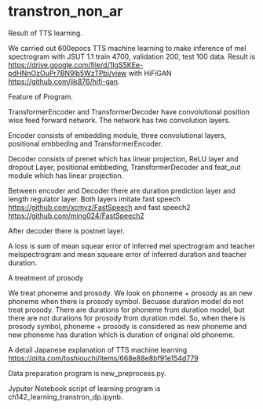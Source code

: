 # transtron_non_ar

Result of TTS learning.

We carried out 600epocs TTS machine learning to make inference of mel spectrogram with JSUT 1.1 train 4700, validation 200, test 100 data. Result is https://drive.google.com/file/d/1IgS5KEe-pdHNnOzOuPr7BN9lb5WzTPbi/view with HiFiGAN https://github.com/jik876/hifi-gan.

Feature of Program.

TransformerEncoder and TransformerDecoder have convolutional position wise feed forward network. The network has two convolution layers.

Encoder consists of embedding module, three convolutional layers, positional embbeding and TransformerEncoder.

Decoder consists of prenet which has linear projection, ReLU layer and dropout Layer, positional embbeding, TransformerDecoder and feat_out module which has linear projection.

Between encoder and Decoder there are duration prediction layer and length regulator layer. Both layers imitate fast speech https://github.com/xcmyz/FastSpeech and fast speech2 https://github.com/ming024/FastSpeech2

After decoder there is postnet layer.

A loss is sum of mean squear error of inferred mel spectrogram and teacher melspectrogram and mean squeare error of inferred duration and teacher duration.

A treatment of prosody

We treat phoneme and prosody. We look on phoneme + prosody as an new phoneme  when there is prosody symbol. Becuase duration model do not treat prosody. There are durations for phoneme from duration model, but there are not durations for prosody from duration mdel. So, when there is prosody symbol, phoneme + prosody is considered as new phoneme and new phoneme has duration which is duration of original old phoneme.

A detail Japanese explanation of TTS machine learning  https://qiita.com/toshiouchi/items/668e88e8bf91e154d779

Data preparation program is new_preprocess.py.

Jyputer Notebook script of learning program is ch142_learning_transtron_dp.ipynb.

